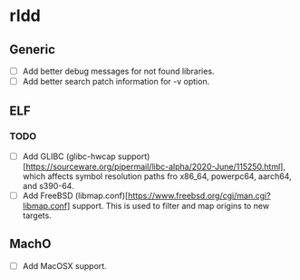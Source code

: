 # rldd 

## Generic

- [ ] Add better debug messages for not found libraries.
- [ ] Add better search patch information for -v option.

## ELF

### TODO

- [ ] Add GLIBC (glibc-hwcap support)[https://sourceware.org/pipermail/libc-alpha/2020-June/115250.html], which affects symbol resolution paths fro x86_64, powerpc64, aarch64, and s390-64.
- [ ] Add FreeBSD (libmap.conf)[https://www.freebsd.org/cgi/man.cgi?libmap.conf] support.  This is used to filter and map origins to new targets.

## MachO

- [ ] Add MacOSX support.
